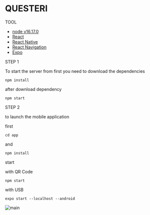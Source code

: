 # QUESTERI

TOOL

- [node v16.17.0](https://nodejs.org/en/)
- [React](https://reactjs.org/)
- [React Native](https://reactnative.dev/)
- [React Navigation](https://reactnavigation.org/)
- [Expo](https://expo.dev/)

STEP 1

To start the server from first you need to download the dependencies
````
npm install
````
after download dependency
````
npm start
````

STEP 2

to launch the mobile application

first 
````
cd app
````
and
````
npm install
````

start

with QR Code 
````
npm start
````
with USB
````
expo start --localhost --android
````

![main](https://github.com/Bukhashov/questeri/doc/image/main.jpg)